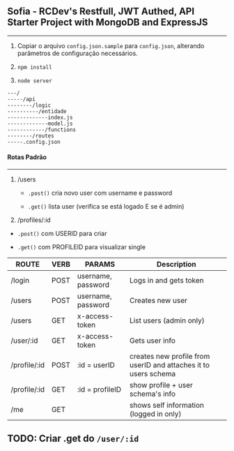 ## Sofia - RCDev's Restfull, JWT Authed, API Starter Project with MongoDB and ExpressJS
---

1. Copiar o arquivo `config.json.sample` para `config.json`, alterando parâmetros de configuração necessários.

2. `npm install`

3. `node server`

```
---/
-----/api
--------/logic
----------/entidade
-------------index.js
-------------model.js
------------/functions
--------/routes
-----.config.json
```

#### Rotas Padrão
---

1. /users 

	- `.post()` cria novo user com username e password

	- `.get()` lista user (verifica se está logado E se é admin)

2. /profiles/:id
 
 - `.post()` com USERID para criar
 
 - `.get()` com PROFILEID para visualizar single

|ROUTE|VERB|PARAMS|Description|
|-----|----|------|-----------|
|	/login      |   POST	 | username, password| Logs in and gets token
|	/users      |   POST	 | username, password				| Creates new user
|	/users			|   GET		 |  x-access-token          | List users (admin only)
|	/user/:id	|  GET | x-access-token   | Gets user info
|/profile/:id |   POST   | :id = userID  | creates new profile from userID and attaches it to users schema
|/profile/:id |   GET    | :id = profileID          | show profile + user schema's info
|/me |   GET    |           | shows self information (logged in only)

 ## TODO: Criar .get do `/user/:id`